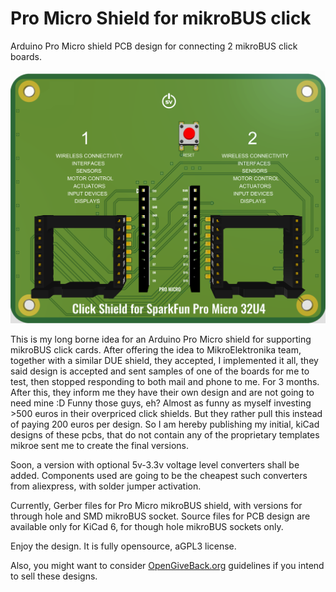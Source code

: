 # Pro Micro Shield for mikroBUS click
Arduino Pro Micro shield PCB design for connecting 2 mikroBUS click boards.

![Pro Micro Shield for mikroBUS illustration](./ProMicro32U4mikroBUSShield.png)

This is my long borne idea for an Arduino Pro Micro shield for supporting mikroBUS click cards.
After offering the idea to MikroElektronika team, together with a similar DUE shield, they accepted, I implemented it all, they said design is accepted and sent samples of one of the boards for me to test, then stopped responding to both mail and phone to me. For 3 months. After this, they inform me they have their own design and are not going to need mine :D Funny those guys, eh? Almost as funny as myself investing >500 euros in their overpriced click shields. But they rather pull this instead of paying 200 euros per design.
So I am hereby publishing my initial, kiCad designs of these pcbs, that do not contain any of the proprietary templates mikroe sent me to create the final versions.

Soon, a version with optional 5v-3.3v voltage level converters shall be added. Components used are going to be the cheapest such converters from aliexpress, with solder jumper activation.

Currently, Gerber files for Pro Micro mikroBUS shield, with versions for through hole and SMD mikroBUS socket.
Source files for PCB design are available only for KiCad 6, for though hole mikroBUS sockets only.

Enjoy the design. It is fully opensource, aGPL3 license.

Also, you might want to consider [OpenGiveBack.org](https:/www,opengiveback.org/) guidelines if you intend to sell these designs.
